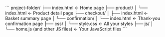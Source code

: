 
´´´
project-folder/
├── index.html                        ← Home page
├── product/
│   └── index.html                    ← Product detail page
├── checkout/
│   ├── index.html                    ← Basket summary page
│   └── confirmation/
│       └── index.html                ← Thank-you confirmation page
├── css/
│   └── style.css                     ← All your styles
├── js/
│   └── home.js (and other JS files) ← Your JavaScript files
´´´